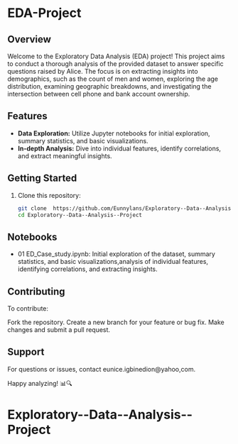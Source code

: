 # EDA-Project

## Overview

Welcome to the Exploratory Data Analysis (EDA) project! This project aims to conduct a thorough analysis of the provided dataset to answer specific questions raised by Alice. The focus is on extracting insights into demographics, such as the count of men and women, exploring the age distribution, examining geographic breakdowns, and investigating the intersection between cell phone and bank account ownership.

## Features

- **Data Exploration:** Utilize Jupyter notebooks for initial exploration, summary statistics, and basic visualizations.
- **In-depth Analysis:** Dive into individual features, identify correlations, and extract meaningful insights.

## Getting Started

1. Clone this repository:

   ```bash
   git clone  https://github.com/Eunnylans/Exploratory--Data--Analysis--Project.git
   cd Exploratory--Data--Analysis--Project


   ```

## Notebooks

- 01 ED_Case_study.ipynb: Initial exploration of the dataset, summary statistics, and basic visualizations,analysis of individual features, identifying correlations, and extracting insights.

## Contributing

To contribute:

Fork the repository.
Create a new branch for your feature or bug fix.
Make changes and submit a pull request.

## Support

For questions or issues, contact eunice.igbinedion@yahoo,com.

Happy analyzing! 📊🔍

# Exploratory--Data--Analysis--Project
